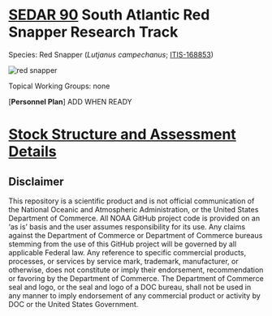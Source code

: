 # [SEDAR 90](https://sedarweb.org/) South Atlantic Red Snapper Research Track
Species: Red Snapper (*Lutjanus campechanus*; [ITIS-168853](https://www.itis.gov/servlet/SingleRpt/SingleRpt?search_topic=TSN&search_value=168853#null))

![red snapper](https://github.com/user-attachments/assets/5c4cb230-4b74-476f-8d5c-40da7cbfa29a)

Topical Working Groups: none

[**Personnel Plan**] ADD WHEN READY

# [Stock Structure and Assessment Details](https://sefsc.github.io/SEFSC-SEDAR-SA-90RT-RS-2024/)

## Disclaimer

This repository is a scientific product and is not official communication of the National Oceanic and Atmospheric Administration, or the United States Department of Commerce. All NOAA GitHub project code is provided on an ‘as is’ basis and the user assumes responsibility for its use. Any claims against the Department of Commerce or Department of Commerce bureaus stemming from the use of this GitHub project will be governed by all applicable Federal law. Any reference to specific commercial products, processes, or services by service mark, trademark, manufacturer, or otherwise, does not constitute or imply their endorsement, recommendation or favoring by the Department of Commerce. The Department of Commerce seal and logo, or the seal and logo of a DOC bureau, shall not be used in any manner to imply endorsement of any commercial product or activity by DOC or the United States Government.
